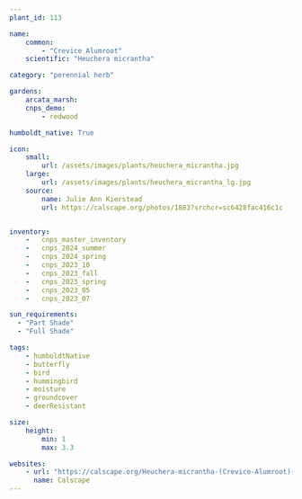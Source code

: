```yaml
---
plant_id: 113

name: 
    common:  
        - "Crevice Alumroot" 
    scientific: "Heuchera micrantha"  

category: "perennial herb"

gardens: 
    arcata_marsh:
    cnps_demo:
        - redwood

humboldt_native: True

icon: 
    small: 
        url: /assets/images/plants/heuchera_micrantha.jpg
    large: 
        url: /assets/images/plants/heuchera_micrantha_lg.jpg
    source: 
        name: Julie Ann Kierstead 
        url: https://calscape.org/photos/1883?srchcr=sc6428fac416c1c


inventory: 
    -   cnps_master_inventory
    -   cnps_2024_summer
    -   cnps_2024_spring
    -   cnps_2023_10
    -   cnps_2023_fall
    -   cnps_2023_spring
    -   cnps_2023_05 
    -   cnps_2023_07 

sun_requirements:
  - "Part Shade"
  - "Full Shade"

tags: 
    - humboldtNative
    - butterfly
    - bird
    - hummingbird
    - moisture
    - groundcover
    - deerResistant

size:
    height: 
        min: 1
        max: 3.3

websites: 
    - url: "https://calscape.org/Heuchera-micrantha-(Crevice-Alumroot)-4"
      name: Calscape
---
```




